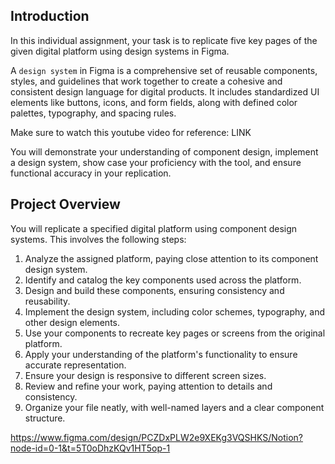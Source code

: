 ## Introduction
In this individual assignment, your task is to replicate five key pages of the given digital platform using design systems in Figma.

A `design system` in Figma is a comprehensive set of reusable components, styles, and guidelines
that work together to create a cohesive and consistent design language for digital products. It
includes standardized UI elements like buttons, icons, and form fields, along with defined color
palettes, typography, and spacing rules.

Make sure to watch this youtube video for reference: LINK

You will demonstrate your understanding of component design, implement a design system, show case your proficiency with the tool, and ensure functional accuracy in your replication.

## Project Overview

You will replicate a specified digital platform using component design systems. This involves the following steps:

 1. Analyze the assigned platform, paying close attention to its component design system.
 2. Identify and catalog the key components used across the platform.
 3. Design and build these components, ensuring consistency and reusability.
 4. Implement the design system, including color schemes, typography, and other design
 elements.
 5. Use your components to recreate key pages or screens from the original platform.
 6. Apply your understanding of the platform's functionality to ensure accurate
representation.
 7. Ensure your design is responsive to different screen sizes.
 8. Review and refine your work, paying attention to details and consistency.
 9. Organize your file neatly, with well-named layers and a clear component structure.


 https://www.figma.com/design/PCZDxPLW2e9XEKg3VQSHKS/Notion?node-id=0-1&t=5T0oDhzKQv1HT5op-1